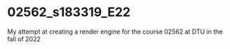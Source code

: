 # 02562_s183319_E22
 My attempt at creating a render engine for the course 02562 at DTU in the fall of 2022
